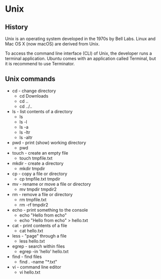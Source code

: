 # Unix

## History

Unix is an operating system developed in the 1970s by Bell Labs. Linux and Mac OS X (now macOS) are derived from Unix.

To access the command line interface (CLI) of Unix, the developer runs a terminal application. Ubuntu comes with an application called Terminal, but it is recommend to use Terminator.
  

## Unix commands

  - cd - change directory
    - cd Downloads
    - cd ..
    - cd ../..
  - ls - list contents of a directory
    - ls
    - ls -l
    - ls -a
    - ls -ltr
    - ls -altr
  - pwd - print (show) working directory
    - pwd
  - touch - create an empty file
    - touch tmpfile.txt
  - mkdir - create a directory
    - mkdir tmpdir
  - cp - copy a file or directory
    - cp tmpfile.txt tmpdir
  - mv - rename or move a file or directory
    - mv tmpdir tmpdir2
  - rm - remove a file or directory
    - rm tmpfile.txt
    - rm -rf tmpdir2
  - echo - print something to the console
    - echo "Hello from echo"
    - echo "Hello from echo" > hello.txt
  - cat - print contents of a file
    - cat hello.txt
  - less - "page" through a file
    - less hello.txt
  - egrep - search within files
    - egrep -in 'hello' hello.txt
  - find - find files
    - find . -name "*.txt"
  - vi - command line editor
    - vi hello.txt


